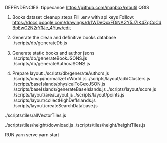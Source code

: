 DEPENDENCIES:
tippecanoe
https://github.com/mapbox/mbutil
QGIS

1. Books dataset cleanup steps
Fill .env with api keys
Follow: https://docs.google.com/drawings/d/1WDeQxxFDiNA2Y5J7IK4ZqCoCdBpEwG2N2rY1Je_4Yuw/edit

2. Generate the clean and definitive books database
./scripts/db/generateDb.js

3. Generate static books and author jsons
./scripts/db/generateBookJSONS.js
./scripts/db/generateAuthorJSONS.js

4. Prepare layout
./scripts/db/generateAuthors.js
./scripts/umap/normalizeToWorld.js
./scripts/layout/addClusters.js
./scripts/baseIslands/physicalToGeoJSON.js
./scripts/baseIslands/generateBaseIslands.js
./scripts/layout/score.js
./scripts/layout/areaLayout.js
./scripts/layout/points.js
./scripts/layout/collectHighDefIslands.js
./scripts/layout/createSearchDatabase.js

./scripts/tiles/allVectorTiles.js

./scripts/tiles/height/download.js
./scripts/tiles/height/heightTiles.js

RUN
yarn serve
yarn start